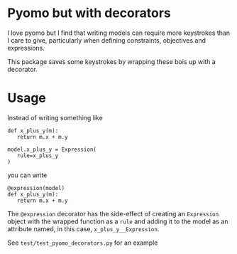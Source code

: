 # Pyomo but with decorators

I love pyomo but I find that writing models can require
more keystrokes than I care to give, particularly when defining
constraints, objectives and expressions.

This package saves some keystrokes by wrapping these bois
up with a decorator.

# Usage

Instead of writing something like 

```
def x_plus_y(m):
   return m.x + m.y

model.x_plus_y = Expression(
   rule=x_plus_y
)
```

you can write

```
@expression(model)
def x_plus_y(m):
   return m.x + m.y
```

The `@expression` decorator has the side-effect of creating
an `Expression` object with the wrapped function as a `rule`
and adding it to the model as an attribute named, in this case,
`x_plus_y__Expression`.

See `test/test_pyomo_decorators.py` for an example
